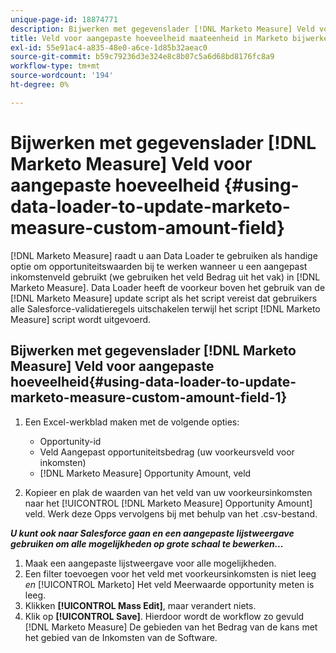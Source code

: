 ```yaml
---
unique-page-id: 18874771
description: Bijwerken met gegevenslader [!DNL Marketo Measure] Veld voor aangepaste hoeveelheid - [!DNL Marketo Measure] - Productdocumentatie
title: Veld voor aangepaste hoeveelheid maateenheid in Marketo bijwerken met gegevenslader
exl-id: 55e91ac4-a835-48e0-a6ce-1d85b32aeac0
source-git-commit: b59c79236d3e324e8c8b07c5a6d68bd8176fc8a9
workflow-type: tm+mt
source-wordcount: '194'
ht-degree: 0%

---
```


# Bijwerken met gegevenslader [!DNL Marketo Measure] Veld voor aangepaste hoeveelheid {#using-data-loader-to-update-marketo-measure-custom-amount-field}

[!DNL Marketo Measure] raadt u aan Data Loader te gebruiken als handige optie om opportuniteitswaarden bij te werken wanneer u een aangepast inkomstenveld gebruikt (we gebruiken het veld Bedrag uit het vak) in [!DNL Marketo Measure]. Data Loader heeft de voorkeur boven het gebruik van de [!DNL Marketo Measure] update script als het script vereist dat gebruikers alle Salesforce-validatieregels uitschakelen terwijl het script [!DNL Marketo Measure] script wordt uitgevoerd.

## Bijwerken met gegevenslader [!DNL Marketo Measure] Veld voor aangepaste hoeveelheid{#using-data-loader-to-update-marketo-measure-custom-amount-field-1}

1. Een Excel-werkblad maken met de volgende opties:

   * Opportunity-id
   * Veld Aangepast opportuniteitsbedrag (uw voorkeursveld voor inkomsten)
   * [!DNL Marketo Measure] Opportunity Amount, veld

1. Kopieer en plak de waarden van het veld van uw voorkeursinkomsten naar het [!UICONTROL [!DNL Marketo Measure] Opportunity Amount] veld. Werk deze Opps vervolgens bij met behulp van het .csv-bestand.

**_U kunt ook naar Salesforce gaan en een aangepaste lijstweergave gebruiken om alle mogelijkheden op grote schaal te bewerken..._**

1. Maak een aangepaste lijstweergave voor alle mogelijkheden.
1. Een filter toevoegen voor het veld met voorkeursinkomsten is niet leeg _en_ [!UICONTROL Marketo] Het veld Meerwaarde opportunity meten is leeg.
1. Klikken **[!UICONTROL Mass Edit]**, maar verandert niets.
1. Klik op **[!UICONTROL Save]**. Hierdoor wordt de workflow zo gevuld [!DNL Marketo Measure] De gebieden van het Bedrag van de kans met het gebied van de Inkomsten van de Software.
